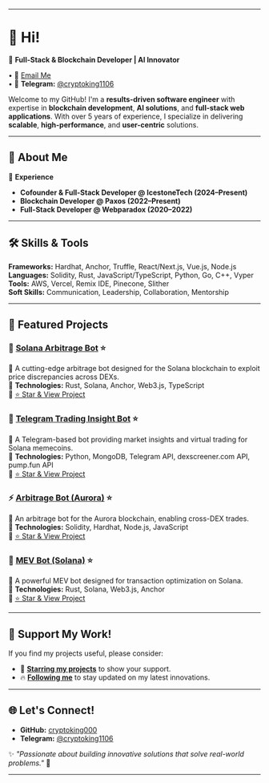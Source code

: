 
---

# 👋 Hi!  

🚀 **Full-Stack & Blockchain Developer | AI Innovator**  

• 💌 [Email Me](mailto:andyblake1106@gmail.com)  
• 💬 **Telegram:** [@cryptoking1106](https://t.me/cryptoking11060)  

Welcome to my GitHub! I'm a **results-driven software engineer** with expertise in **blockchain development**, **AI solutions**, and **full-stack web applications**. With over 5 years of experience, I specialize in delivering **scalable**, **high-performance**, and **user-centric** solutions.  

---

## 🚀 About Me  

💼 **Experience**  
- **Cofounder & Full-Stack Developer @ IcestoneTech (2024–Present)**  
- **Blockchain Developer @ Paxos (2022–Present)**  
- **Full-Stack Developer @ Webparadox (2020–2022)**  

---

## 🛠 Skills & Tools  

**Frameworks:** Hardhat, Anchor, Truffle, React/Next.js, Vue.js, Node.js  
**Languages:** Solidity, Rust, JavaScript/TypeScript, Python, Go, C++, Vyper  
**Tools:** AWS, Vercel, Remix IDE, Pinecone, Slither  
**Soft Skills:** Communication, Leadership, Collaboration, Mentorship  

---

## 🌟 Featured Projects  

### **🚀 [Solana Arbitrage Bot](https://github.com/cryptoking000/arbitrage-bot-for-solana/) ⭐**  
🔹 A cutting-edge arbitrage bot designed for the Solana blockchain to exploit price discrepancies across DEXs.  
🔹 **Technologies:** Rust, Solana, Anchor, Web3.js, TypeScript  
🔹 [⭐ Star & View Project](https://github.com/cryptoking000/arbitrage-bot-for-solana/)  

### **🤖 [Telegram Trading Insight Bot](https://github.com/cryptoking000/trading-analytics-tg-bot/) ⭐**  
🔹 A Telegram-based bot providing market insights and virtual trading for Solana memecoins.  
🔹 **Technologies:** Python, MongoDB, Telegram API, dexscreener.com API, pump.fun API  
🔹 [⭐ Star & View Project](https://github.com/cryptoking000/trading-analytics-tg-bot/)  

### **⚡ [Arbitrage Bot (Aurora)](https://github.com/cryptoking000/arbitrage-bot-dex-aurora/) ⭐**  
🔹 An arbitrage bot for the Aurora blockchain, enabling cross-DEX trades.  
🔹 **Technologies:** Solidity, Hardhat, Node.js, JavaScript  
🔹 [⭐ Star & View Project](https://github.com/cryptoking000/arbitrage-bot-dex-aurora/)  

### **🚀 [MEV Bot (Solana)](https://github.com/cryptoking000/mev-bot-solana/) ⭐**  
🔹 A powerful MEV bot designed for transaction optimization on Solana.  
🔹 **Technologies:** Rust, Solana, Web3.js, Anchor  
🔹 [⭐ Star & View Project](https://github.com/cryptoking000/mev-bot-solana)  

---

## 🌟 Support My Work!  

If you find my projects useful, please consider:  

- 🌟 **[Starring my projects](https://github.com/cryptoking000?tab=repositories)** to show your support.  
- 🔥 **[Following me](https://github.com/cryptoking000?tab=followers)** to stay updated on my latest innovations.    

---

## 🌐 Let's Connect!  

- **GitHub:** [cryptoking000](https://github.com/cryptoking000)  
- **Telegram:** [@cryptoking1106](https://t.me/cryptoking11060)  

✨ _"Passionate about building innovative solutions that solve real-world problems."_ 🚀  

---

